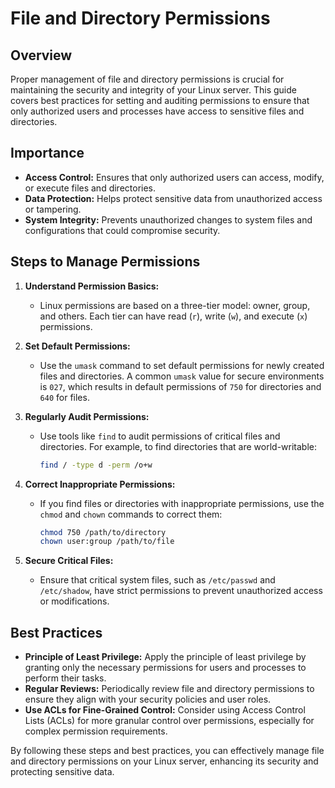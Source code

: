 # File and Directory Permissions

## Overview

Proper management of file and directory permissions is crucial for maintaining the security and integrity of your Linux server. This guide covers best practices for setting and auditing permissions to ensure that only authorized users and processes have access to sensitive files and directories.

## Importance

- **Access Control:** Ensures that only authorized users can access, modify, or execute files and directories.
- **Data Protection:** Helps protect sensitive data from unauthorized access or tampering.
- **System Integrity:** Prevents unauthorized changes to system files and configurations that could compromise security.

## Steps to Manage Permissions

1. **Understand Permission Basics:**
   - Linux permissions are based on a three-tier model: owner, group, and others. Each tier can have read (`r`), write (`w`), and execute (`x`) permissions.

2. **Set Default Permissions:**
   - Use the `umask` command to set default permissions for newly created files and directories. A common `umask` value for secure environments is `027`, which results in default permissions of `750` for directories and `640` for files.

3. **Regularly Audit Permissions:**
   - Use tools like `find` to audit permissions of critical files and directories. For example, to find directories that are world-writable:

     ```bash
     find / -type d -perm /o+w
     ```

4. **Correct Inappropriate Permissions:**
   - If you find files or directories with inappropriate permissions, use the `chmod` and `chown` commands to correct them:

     ```bash
     chmod 750 /path/to/directory
     chown user:group /path/to/file
     ```

5. **Secure Critical Files:**
   - Ensure that critical system files, such as `/etc/passwd` and `/etc/shadow`, have strict permissions to prevent unauthorized access or modifications.

## Best Practices

- **Principle of Least Privilege:** Apply the principle of least privilege by granting only the necessary permissions for users and processes to perform their tasks.
- **Regular Reviews:** Periodically review file and directory permissions to ensure they align with your security policies and user roles.
- **Use ACLs for Fine-Grained Control:** Consider using Access Control Lists (ACLs) for more granular control over permissions, especially for complex permission requirements.

By following these steps and best practices, you can effectively manage file and directory permissions on your Linux server, enhancing its security and protecting sensitive data.
